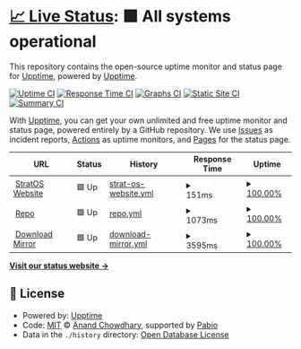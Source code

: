 # [📈 Live Status](https://demo.upptime.js.org): <!--live status--> **🟩 All systems operational**

This repository contains the open-source uptime monitor and status page for [Upptime](https://upptime.js.org), powered by [Upptime](https://github.com/upptime/upptime).

[![Uptime CI](https://github.com/upptime/upptime/workflows/Uptime%20CI/badge.svg)](https://github.com/upptime/upptime/actions?query=workflow%3A%22Uptime+CI%22)
[![Response Time CI](https://github.com/upptime/upptime/workflows/Response%20Time%20CI/badge.svg)](https://github.com/upptime/upptime/actions?query=workflow%3A%22Response+Time+CI%22)
[![Graphs CI](https://github.com/upptime/upptime/workflows/Graphs%20CI/badge.svg)](https://github.com/upptime/upptime/actions?query=workflow%3A%22Graphs+CI%22)
[![Static Site CI](https://github.com/upptime/upptime/workflows/Static%20Site%20CI/badge.svg)](https://github.com/upptime/upptime/actions?query=workflow%3A%22Static+Site+CI%22)
[![Summary CI](https://github.com/upptime/upptime/workflows/Summary%20CI/badge.svg)](https://github.com/upptime/upptime/actions?query=workflow%3A%22Summary+CI%22)

With [Upptime](https://upptime.js.org), you can get your own unlimited and free uptime monitor and status page, powered entirely by a GitHub repository. We use [Issues](https://github.com/upptime/upptime/issues) as incident reports, [Actions](https://github.com/upptime/upptime/actions) as uptime monitors, and [Pages](https://demo.upptime.js.org) for the status page.

<!--start: status pages-->
<!-- This summary is generated by Upptime (https://github.com/upptime/upptime) -->
<!-- Do not edit this manually, your changes will be overwritten -->
<!-- prettier-ignore -->
| URL | Status | History | Response Time | Uptime |
| --- | ------ | ------- | ------------- | ------ |
| <img alt="" src="https://icons.duckduckgo.com/ip3/stratos-linux.org.ico" height="13"> [StratOS Website](https://stratos-linux.org/) | 🟩 Up | [strat-os-website.yml](https://github.com/slipstream8125/uptime/commits/HEAD/history/strat-os-website.yml) | <details><summary><img alt="Response time graph" src="./graphs/strat-os-website/response-time-week.png" height="20"> 151ms</summary><br><a href="https://upptime.github.io/upptime/history/strat-os-website"><img alt="Response time 151" src="https://img.shields.io/endpoint?url=https%3A%2F%2Fraw.githubusercontent.com%2Fslipstream8125%2Fuptime%2FHEAD%2Fapi%2Fstrat-os-website%2Fresponse-time.json"></a><br><a href="https://upptime.github.io/upptime/history/strat-os-website"><img alt="24-hour response time 151" src="https://img.shields.io/endpoint?url=https%3A%2F%2Fraw.githubusercontent.com%2Fslipstream8125%2Fuptime%2FHEAD%2Fapi%2Fstrat-os-website%2Fresponse-time-day.json"></a><br><a href="https://upptime.github.io/upptime/history/strat-os-website"><img alt="7-day response time 151" src="https://img.shields.io/endpoint?url=https%3A%2F%2Fraw.githubusercontent.com%2Fslipstream8125%2Fuptime%2FHEAD%2Fapi%2Fstrat-os-website%2Fresponse-time-week.json"></a><br><a href="https://upptime.github.io/upptime/history/strat-os-website"><img alt="30-day response time 151" src="https://img.shields.io/endpoint?url=https%3A%2F%2Fraw.githubusercontent.com%2Fslipstream8125%2Fuptime%2FHEAD%2Fapi%2Fstrat-os-website%2Fresponse-time-month.json"></a><br><a href="https://upptime.github.io/upptime/history/strat-os-website"><img alt="1-year response time 151" src="https://img.shields.io/endpoint?url=https%3A%2F%2Fraw.githubusercontent.com%2Fslipstream8125%2Fuptime%2FHEAD%2Fapi%2Fstrat-os-website%2Fresponse-time-year.json"></a></details> | <details><summary><a href="https://upptime.github.io/upptime/history/strat-os-website">100.00%</a></summary><a href="https://upptime.github.io/upptime/history/strat-os-website"><img alt="All-time uptime 100.00%" src="https://img.shields.io/endpoint?url=https%3A%2F%2Fraw.githubusercontent.com%2Fslipstream8125%2Fuptime%2FHEAD%2Fapi%2Fstrat-os-website%2Fuptime.json"></a><br><a href="https://upptime.github.io/upptime/history/strat-os-website"><img alt="24-hour uptime 100.00%" src="https://img.shields.io/endpoint?url=https%3A%2F%2Fraw.githubusercontent.com%2Fslipstream8125%2Fuptime%2FHEAD%2Fapi%2Fstrat-os-website%2Fuptime-day.json"></a><br><a href="https://upptime.github.io/upptime/history/strat-os-website"><img alt="7-day uptime 100.00%" src="https://img.shields.io/endpoint?url=https%3A%2F%2Fraw.githubusercontent.com%2Fslipstream8125%2Fuptime%2FHEAD%2Fapi%2Fstrat-os-website%2Fuptime-week.json"></a><br><a href="https://upptime.github.io/upptime/history/strat-os-website"><img alt="30-day uptime 100.00%" src="https://img.shields.io/endpoint?url=https%3A%2F%2Fraw.githubusercontent.com%2Fslipstream8125%2Fuptime%2FHEAD%2Fapi%2Fstrat-os-website%2Fuptime-month.json"></a><br><a href="https://upptime.github.io/upptime/history/strat-os-website"><img alt="1-year uptime 100.00%" src="https://img.shields.io/endpoint?url=https%3A%2F%2Fraw.githubusercontent.com%2Fslipstream8125%2Fuptime%2FHEAD%2Fapi%2Fstrat-os-website%2Fuptime-year.json"></a></details>
| <img alt="" src="https://icons.duckduckgo.com/ip3/repo.stratos-linux.org.ico" height="13"> [Repo](https://repo.stratos-linux.org/) | 🟩 Up | [repo.yml](https://github.com/slipstream8125/uptime/commits/HEAD/history/repo.yml) | <details><summary><img alt="Response time graph" src="./graphs/repo/response-time-week.png" height="20"> 1073ms</summary><br><a href="https://upptime.github.io/upptime/history/repo"><img alt="Response time 1073" src="https://img.shields.io/endpoint?url=https%3A%2F%2Fraw.githubusercontent.com%2Fslipstream8125%2Fuptime%2FHEAD%2Fapi%2Frepo%2Fresponse-time.json"></a><br><a href="https://upptime.github.io/upptime/history/repo"><img alt="24-hour response time 1073" src="https://img.shields.io/endpoint?url=https%3A%2F%2Fraw.githubusercontent.com%2Fslipstream8125%2Fuptime%2FHEAD%2Fapi%2Frepo%2Fresponse-time-day.json"></a><br><a href="https://upptime.github.io/upptime/history/repo"><img alt="7-day response time 1073" src="https://img.shields.io/endpoint?url=https%3A%2F%2Fraw.githubusercontent.com%2Fslipstream8125%2Fuptime%2FHEAD%2Fapi%2Frepo%2Fresponse-time-week.json"></a><br><a href="https://upptime.github.io/upptime/history/repo"><img alt="30-day response time 1073" src="https://img.shields.io/endpoint?url=https%3A%2F%2Fraw.githubusercontent.com%2Fslipstream8125%2Fuptime%2FHEAD%2Fapi%2Frepo%2Fresponse-time-month.json"></a><br><a href="https://upptime.github.io/upptime/history/repo"><img alt="1-year response time 1073" src="https://img.shields.io/endpoint?url=https%3A%2F%2Fraw.githubusercontent.com%2Fslipstream8125%2Fuptime%2FHEAD%2Fapi%2Frepo%2Fresponse-time-year.json"></a></details> | <details><summary><a href="https://upptime.github.io/upptime/history/repo">100.00%</a></summary><a href="https://upptime.github.io/upptime/history/repo"><img alt="All-time uptime 100.00%" src="https://img.shields.io/endpoint?url=https%3A%2F%2Fraw.githubusercontent.com%2Fslipstream8125%2Fuptime%2FHEAD%2Fapi%2Frepo%2Fuptime.json"></a><br><a href="https://upptime.github.io/upptime/history/repo"><img alt="24-hour uptime 100.00%" src="https://img.shields.io/endpoint?url=https%3A%2F%2Fraw.githubusercontent.com%2Fslipstream8125%2Fuptime%2FHEAD%2Fapi%2Frepo%2Fuptime-day.json"></a><br><a href="https://upptime.github.io/upptime/history/repo"><img alt="7-day uptime 100.00%" src="https://img.shields.io/endpoint?url=https%3A%2F%2Fraw.githubusercontent.com%2Fslipstream8125%2Fuptime%2FHEAD%2Fapi%2Frepo%2Fuptime-week.json"></a><br><a href="https://upptime.github.io/upptime/history/repo"><img alt="30-day uptime 100.00%" src="https://img.shields.io/endpoint?url=https%3A%2F%2Fraw.githubusercontent.com%2Fslipstream8125%2Fuptime%2FHEAD%2Fapi%2Frepo%2Fuptime-month.json"></a><br><a href="https://upptime.github.io/upptime/history/repo"><img alt="1-year uptime 100.00%" src="https://img.shields.io/endpoint?url=https%3A%2F%2Fraw.githubusercontent.com%2Fslipstream8125%2Fuptime%2FHEAD%2Fapi%2Frepo%2Fuptime-year.json"></a></details>
| <img alt="" src="https://icons.duckduckgo.com/ip3/downloads.stratos-linux.org.ico" height="13"> [Download Mirror](https://downloads.stratos-linux.org/) | 🟩 Up | [download-mirror.yml](https://github.com/slipstream8125/uptime/commits/HEAD/history/download-mirror.yml) | <details><summary><img alt="Response time graph" src="./graphs/download-mirror/response-time-week.png" height="20"> 3595ms</summary><br><a href="https://upptime.github.io/upptime/history/download-mirror"><img alt="Response time 3595" src="https://img.shields.io/endpoint?url=https%3A%2F%2Fraw.githubusercontent.com%2Fslipstream8125%2Fuptime%2FHEAD%2Fapi%2Fdownload-mirror%2Fresponse-time.json"></a><br><a href="https://upptime.github.io/upptime/history/download-mirror"><img alt="24-hour response time 3595" src="https://img.shields.io/endpoint?url=https%3A%2F%2Fraw.githubusercontent.com%2Fslipstream8125%2Fuptime%2FHEAD%2Fapi%2Fdownload-mirror%2Fresponse-time-day.json"></a><br><a href="https://upptime.github.io/upptime/history/download-mirror"><img alt="7-day response time 3595" src="https://img.shields.io/endpoint?url=https%3A%2F%2Fraw.githubusercontent.com%2Fslipstream8125%2Fuptime%2FHEAD%2Fapi%2Fdownload-mirror%2Fresponse-time-week.json"></a><br><a href="https://upptime.github.io/upptime/history/download-mirror"><img alt="30-day response time 3595" src="https://img.shields.io/endpoint?url=https%3A%2F%2Fraw.githubusercontent.com%2Fslipstream8125%2Fuptime%2FHEAD%2Fapi%2Fdownload-mirror%2Fresponse-time-month.json"></a><br><a href="https://upptime.github.io/upptime/history/download-mirror"><img alt="1-year response time 3595" src="https://img.shields.io/endpoint?url=https%3A%2F%2Fraw.githubusercontent.com%2Fslipstream8125%2Fuptime%2FHEAD%2Fapi%2Fdownload-mirror%2Fresponse-time-year.json"></a></details> | <details><summary><a href="https://upptime.github.io/upptime/history/download-mirror">100.00%</a></summary><a href="https://upptime.github.io/upptime/history/download-mirror"><img alt="All-time uptime 100.00%" src="https://img.shields.io/endpoint?url=https%3A%2F%2Fraw.githubusercontent.com%2Fslipstream8125%2Fuptime%2FHEAD%2Fapi%2Fdownload-mirror%2Fuptime.json"></a><br><a href="https://upptime.github.io/upptime/history/download-mirror"><img alt="24-hour uptime 100.00%" src="https://img.shields.io/endpoint?url=https%3A%2F%2Fraw.githubusercontent.com%2Fslipstream8125%2Fuptime%2FHEAD%2Fapi%2Fdownload-mirror%2Fuptime-day.json"></a><br><a href="https://upptime.github.io/upptime/history/download-mirror"><img alt="7-day uptime 100.00%" src="https://img.shields.io/endpoint?url=https%3A%2F%2Fraw.githubusercontent.com%2Fslipstream8125%2Fuptime%2FHEAD%2Fapi%2Fdownload-mirror%2Fuptime-week.json"></a><br><a href="https://upptime.github.io/upptime/history/download-mirror"><img alt="30-day uptime 100.00%" src="https://img.shields.io/endpoint?url=https%3A%2F%2Fraw.githubusercontent.com%2Fslipstream8125%2Fuptime%2FHEAD%2Fapi%2Fdownload-mirror%2Fuptime-month.json"></a><br><a href="https://upptime.github.io/upptime/history/download-mirror"><img alt="1-year uptime 100.00%" src="https://img.shields.io/endpoint?url=https%3A%2F%2Fraw.githubusercontent.com%2Fslipstream8125%2Fuptime%2FHEAD%2Fapi%2Fdownload-mirror%2Fuptime-year.json"></a></details>

<!--end: status pages-->

[**Visit our status website →**](https://demo.upptime.js.org)

## 📄 License

- Powered by: [Upptime](https://github.com/upptime/upptime)
- Code: [MIT](./LICENSE) © [Anand Chowdhary](https://anandchowdhary.com), supported by [Pabio](https://pabio.com)
- Data in the `./history` directory: [Open Database License](https://opendatacommons.org/licenses/odbl/1-0/)
